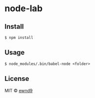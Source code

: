 # node-lab

## Install

```
$ npm install
```

## Usage

```
$ node_modules/.bin/babel-node <folder>
```

## License

MIT © [ewnd9](http://ewnd9.com)
